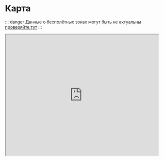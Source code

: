 # Карта


::: danger
Данные о бесполётных зонах могут быть не актуальны [проверяйте тут](/legal)
:::

<iframe src="https://www.google.com/maps/d/embed?mid=1O2DO27VpRQyKWevqAfVKu_AY4S3FPX4&ehbc=2E312F&noprof=1" height="400" width="100%"></iframe>
